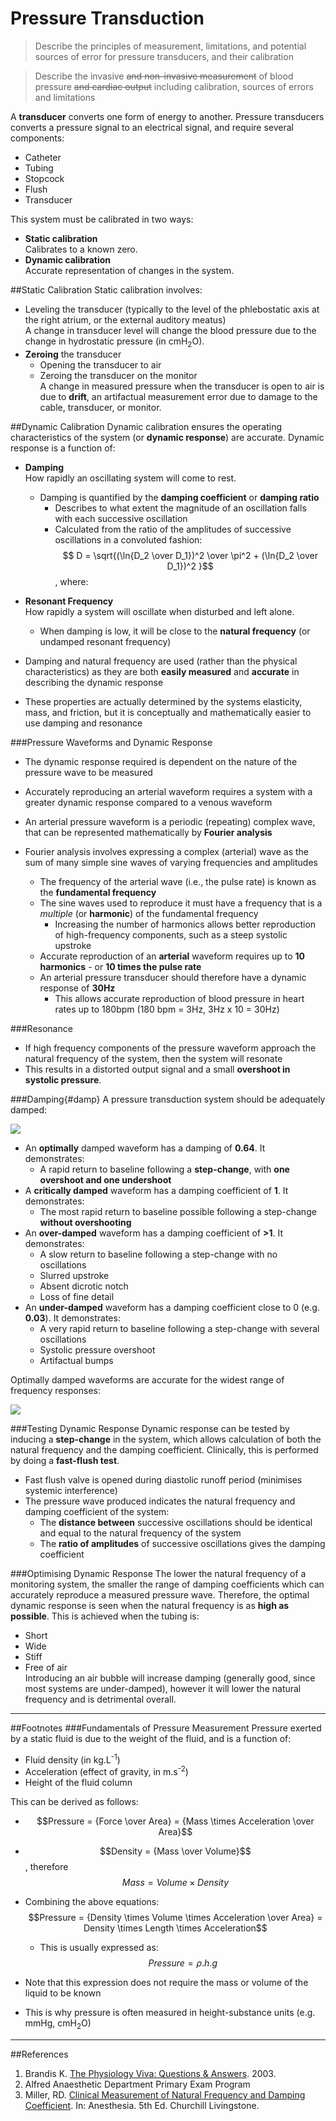 # Pressure Transduction

> Describe the principles of measurement, limitations, and potential sources of error for pressure transducers, and their calibration  

<!--></!-->

> Describe the invasive ~~and non-invasive measurement~~ of blood pressure ~~and cardiac output~~ including calibration, sources of errors and limitations

A **transducer** converts one form of energy to another. Pressure transducers converts a pressure signal to an electrical signal, and require several components:
* Catheter
* Tubing
* Stopcock
* Flush
* Transducer

This system must be calibrated in two ways:
* **Static calibration**  
Calibrates to a known zero.
* **Dynamic calibration**  
Accurate representation of changes in the system.

##Static Calibration
Static calibration involves:
* Leveling the transducer (typically to the level of the phlebostatic axis at the right atrium, or the external auditory meatus)  
A change in transducer level will change the blood pressure due to the change in hydrostatic pressure (in cmH<sub>2</sub>O).
* **Zeroing** the transducer
  * Opening the transducer to air
  * Zeroing the transducer on the monitor  
  A change in measured pressure when the transducer is open to air is due to **drift**, an artifactual measurement error due to damage to the cable, transducer, or monitor.
  
##Dynamic Calibration
Dynamic calibration ensures the operating characteristics of the system (or **dynamic response**) are accurate. Dynamic response is a function of:
* **Damping**  
How rapidly an oscillating system will come to rest.
  * Damping is quantified by the **damping coefficient** or **damping ratio**
    * Describes to what extent the magnitude of an oscillation falls with each successive oscillation
    * Calculated from the ratio of the amplitudes of successive oscillations in a convoluted fashion:  
      $$ D = \sqrt{(\ln{D_2 \over D_1})^2 \over \pi^2 + (\ln{D_2 \over D_1})^2 }$$, where:  


* **Resonant Frequency**  
How rapidly a system will oscillate when disturbed and left alone.
  * When damping is low, it will be close to the **natural frequency** (or undamped resonant frequency)


* Damping and natural frequency are used (rather than the physical characteristics) as they are both **easily measured** and **accurate** in describing the dynamic response
* These properties are actually determined by the systems elasticity, mass, and friction, but it is conceptually and mathematically easier to use damping and resonance

###Pressure Waveforms and Dynamic Response
* The dynamic response required is dependent on the nature of the pressure wave to be measured
* Accurately reproducing an arterial waveform requires a system with a greater dynamic response compared to a venous waveform


* An arterial pressure waveform is a periodic (repeating) complex wave, that can be represented mathematically by **Fourier analysis**
* Fourier analysis involves expressing a complex (arterial) wave as the sum of many simple sine waves of varying frequencies and amplitudes
  * The frequency of the arterial wave (i.e., the pulse rate) is known as the **fundamental frequency**
  * The sine waves used to reproduce it must have a frequency that is a *multiple* (or **harmonic**) of the fundamental frequency
    * Increasing the number of harmonics allows better reproduction of high-frequency components, such as a steep systolic upstroke
  * Accurate reproduction of an **arterial** waveform requires up to **10 harmonics** - or **10 times the pulse rate**
  * An arterial pressure transducer should therefore have a dynamic response of **30Hz**
    * This allows accurate reproduction of blood pressure in heart rates up to 180bpm (180 bpm = 3Hz, 3Hz x 10 = 30Hz)


###Resonance
* If high frequency components of the pressure waveform approach the natural frequency of the system, then the system will resonate
* This results in a distorted output signal and a small **overshoot in systolic pressure**.

###Damping{#damp}
A pressure transduction system should be adequately damped:

<img src="\resources\damping2.svg">


* An **optimally** damped waveform has a damping of **0.64**. It demonstrates:
  * A rapid return to baseline following a **step-change**, with **one overshoot and one undershoot**
* A **critically damped** waveform has a damping coefficient of **1**. It demonstrates:
  * The most rapid return to baseline possible following a step-change **without overshooting**
* An **over-damped** waveform has a damping coefficient of **>1**. It demonstrates:
  * A slow return to baseline following a step-change  with no oscillations
  * Slurred upstroke
  * Absent dicrotic notch
  * Loss of fine detail
* An **under-damped** waveform has a damping coefficient close to 0 (e.g. **0.03**). It demonstrates:
  * A very rapid return to baseline following a step-change  with several oscillations
  * Systolic pressure overshoot
  * Artifactual bumps


Optimally damped waveforms are accurate for the widest range of frequency responses:

<img src="\resources\damping.svg">


###Testing Dynamic Response
Dynamic response can be tested by inducing a **step-change** in the system, which allows calculation of both the natural frequency and the damping coefficient. Clinically, this is performed by doing a **fast-flush test**.

* Fast flush valve is opened during diastolic runoff period (minimises systemic interference)
* The pressure wave produced indicates the natural frequency and damping coefficient of the system:
  * The **distance between** successive oscillations should be identical and equal to the natural frequency of the system
  * The **ratio of amplitudes** of successive oscillations gives the damping coefficient

###Optimising Dynamic Response
The lower the natural frequency of a monitoring system, the smaller the range of damping coefficients which can accurately reproduce a measured pressure wave. Therefore, the optimal dynamic response is seen when the natural frequency is as **high as possible**. This is achieved when the tubing is:
* Short
* Wide
* Stiff
* Free of air  
Introducing an air bubble will increase damping (generally good, since most systems are under-damped), however it will lower the natural frequency and is detrimental overall.

---
##Footnotes
###Fundamentals of Pressure Measurement
Pressure exerted by a static fluid is due to the weight of the fluid, and is a function of:
* Fluid density (in kg.L<sup>-1</sup>)
* Acceleration (effect of gravity, in m.s<sup>-2</sup>)
* Height of the fluid column

This can be derived as follows:  
* $$Pressure = {Force \over Area} = {Mass \times Acceleration \over Area}$$
* $$Density = {Mass \over Volume}$$, therefore $$Mass = Volume \times Density$$
* Combining the above equations:  
$$Pressure = {Density \times Volume \times Acceleration \over Area} = Density \times Length \times Acceleration$$
  * This is usually expressed as:  $$Pressure = \rho .h.g$$
  

* Note that this expression does not require the mass or volume of the liquid to be known
* This is why pressure is often measured in height-substance units (e.g. mmHg, cmH<sub>2</sub>O)

---
##References
1. Brandis K. [The Physiology Viva: Questions & Answers](http://www.anaesthesiamcq.com/vivabook.php). 2003.
2. Alfred Anaesthetic Department Primary Exam Program
3. Miller, RD. [Clinical Measurement of Natural Frequency and Damping Coefficient](http://web.squ.edu.om/med-Lib/MED_CD/E_CDs/anesthesia/site/content/v03/030264r00.HTM). In: Anesthesia. 5th Ed. Churchill Livingstone.